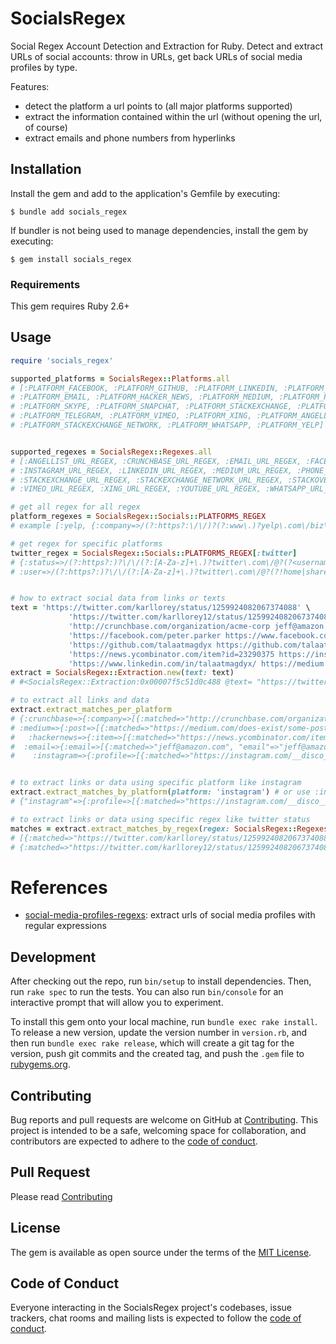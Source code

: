 # SocialsRegex

Social Regex Account Detection and Extraction for Ruby. Detect and extract URLs of social accounts: throw in URLs, get back URLs of social media profiles by type.

Features:

- detect the platform a url points to (all major platforms supported)
- extract the information contained within the url (without opening the url, of course)
- extract emails and phone numbers from hyperlinks

## Installation

Install the gem and add to the application's Gemfile by executing:

    $ bundle add socials_regex

If bundler is not being used to manage dependencies, install the gem by executing:

    $ gem install socials_regex

### Requirements
This gem requires Ruby 2.6+

## Usage

```ruby
require 'socials_regex'

supported_platforms = SocialsRegex::Platforms.all
# [:PLATFORM_FACEBOOK, :PLATFORM_GITHUB, :PLATFORM_LINKEDIN, :PLATFORM_TWITTER, :PLATFORM_INSTAGRAM, :PLATFORM_YOUTUBE, 
# :PLATFORM_EMAIL, :PLATFORM_HACKER_NEWS, :PLATFORM_MEDIUM, :PLATFORM_PHONE, :PLATFORM_REDDIT,
# :PLATFORM_SKYPE, :PLATFORM_SNAPCHAT, :PLATFORM_STACKEXCHANGE, :PLATFORM_STACKOVERFLOW, :PLATFORM_STACKOVERFLOW, 
# :PLATFORM_TELEGRAM, :PLATFORM_VIMEO, :PLATFORM_XING, :PLATFORM_ANGELLIST, :PLATFORM_CRUNCHBASE, 
# :PLATFORM_STACKEXCHANGE_NETWORK, :PLATFORM_WHATSAPP, :PLATFORM_YELP]


supported_regexes = SocialsRegex::Regexes.all
# [:ANGELLIST_URL_REGEX, :CRUNCHBASE_URL_REGEX, :EMAIL_URL_REGEX, :FACEBOOK_URL_REGEX, :GITHUB_URL_REGEX, :HACKERNEWS_URL_REGEX,
# :INSTAGRAM_URL_REGEX, :LINKEDIN_URL_REGEX, :MEDIUM_URL_REGEX, :PHONE_URL_REGEX, :REDDIT_URL_REGEX, :SKYPE_URL_REGEX, :SNAPCHAT_URL_REGEX,
# :STACKEXCHANGE_URL_REGEX, :STACKEXCHANGE_NETWORK_URL_REGEX, :STACKOVERFLOW_URL_REGEX, :TELEGRAM_URL_REGEX, :TWITTER_URL_REGEX,
# :VIMEO_URL_REGEX, :XING_URL_REGEX, :YOUTUBE_URL_REGEX, :WHATSAPP_URL_REGEX, :YELP_URL_REGEX] 

# get all regex for all regex
platform_regexes = SocialsRegex::Socials::PLATFORMS_REGEX
# example [:yelp, {:company=>/(?:https?:\/\/)?(?:www\.)?yelp\.com\/biz\/(?<company>[A-Za-z0-9_-]+)/}] 

# get regex for specific platforms 
twitter_regex = SocialsRegex::Socials::PLATFORMS_REGEX[:twitter]
# {:status=>/(?:https?:)?\/\/(?:[A-Za-z]+\.)?twitter\.com\/@?(?<username>[A-Za-z0-9_]+)\/status\/(?<tweet_id>[0-9]+)\/?/,
# :user=>/(?:https?:)?\/\/(?:[A-Za-z]+\.)?twitter\.com\/@?(?!home|share|privacy|tos)(?<username>[A-Za-z0-9_]+)\/?/}


# how to extract social data from links or texts
text = 'https://twitter.com/karllorey/status/1259924082067374088' \
             'https://twitter.com/karllorey12/status/12599240820673740883' \
             'http://crunchbase.com/organization/acme-corp jeff@amazon.com mailto:plususer+test@gmail.com' \
             'https://facebook.com/peter.parker https://www.facebook.com/profile.php?id=100004123456789' \
             'https://github.com/talaatmagdyx https://github.com/talaatmagdyx/socials_regex' \
             'https://news.ycombinator.com/item?id=23290375 https://instagram.com/__disco__dude' \
             'https://www.linkedin.com/in/talaatmagdyx/ https://medium.com/does-exist/some-post-123abc'
extract = SocialsRegex::Extraction.new(text: text)
# #<SocialsRegex::Extraction:0x00007f5c51d0c488 @text= "https://twitter.com/karllorey/status/......">

# to extract all links and data 
extract.extract_matches_per_platform
# {:crunchbase=>{:company=>[{:matched=>"http://crunchbase.com/organization/acme-corp", "organization"=>"acme-corp"}]},
# :medium=>{:post=>[{:matched=>"https://medium.com/does-exist/some-post-123abc", "username"=>nil, "publication"=>"does-exist", "slug"=>"some-post", "post_id"=>"123abc"}]},
#   :hackernews=>{:item=>[{:matched=>"https://news.ycombinator.com/item?id=23290375", "item"=>"23290375"}]},
#  :email=>{:email=>[{:matched=>"jeff@amazon.com", "email"=>"jeff@amazon.com"}, {:matched=>"mailto:plususer+test@gmail.comhttps", "email"=>"plususer+test@gmail.comhttps"}]},
#    :instagram=>{:profile=>[{:matched=>"https://instagram.com/__disco__dudehttps", "username"=>"__disco__dudehttps"}]},


# to extract links or data using specific platform like instagram
extract.extract_matches_by_platform(platform: 'instagram') # or use :instagram
# {"instagram"=>{:profile=>[{:matched=>"https://instagram.com/__disco__dudehttps", "username"=>"__disco__dudehttps"}]}}

# to extract links or data using specific regex like twitter status
matches = extract.extract_matches_by_regex(regex: SocialsRegex::Regexes::TWITTER_URL_REGEX[:status])
# [{:matched=>"https://twitter.com/karllorey/status/1259924082067374088", "username"=>"karllorey", "tweet_id"=>"1259924082067374088"},
# {:matched=>"https://twitter.com/karllorey12/status/12599240820673740883", "username"=>"karllorey12", "tweet_id"=>"12599240820673740883"}]


```

# References
- [social-media-profiles-regexs](https://github.com/lorey/social-media-profiles-regexs):
  extract urls of social media profiles with regular expressions

## Development

After checking out the repo, run `bin/setup` to install dependencies. Then, run `rake spec` to run the tests. You can also run `bin/console` for an interactive prompt that will allow you to experiment.

To install this gem onto your local machine, run `bundle exec rake install`. To release a new version, update the version number in `version.rb`, and then run `bundle exec rake release`, which will create a git tag for the version, push git commits and the created tag, and push the `.gem` file to [rubygems.org](https://rubygems.org).

## Contributing

Bug reports and pull requests are welcome on GitHub at [Contributing](https://github.com/talaatmagdyx/socials_regex/blob/master/.github/CODE_OF_CONDUCT.md). This project is intended to be a safe, welcoming space for collaboration, and contributors are expected to adhere to the [code of conduct](https://github.com/talaatmagdyx/socials_regex/blob/master/CODE_OF_CONDUCT.md).

## Pull Request
Please read [Contributing](https://github.com/talaatmagdyx/socials_regex/blob/master/.github/PULL_REQUEST_TEMPLATE.md)

## License

The gem is available as open source under the terms of the [MIT License](https://opensource.org/licenses/MIT).

## Code of Conduct

Everyone interacting in the SocialsRegex project's codebases, issue trackers, chat rooms and mailing lists is expected to follow the [code of conduct](https://github.com/talaatmagdyx/socials_regex/blob/master/.github/CODE_OF_CONDUCT.md).
